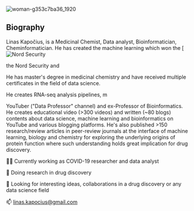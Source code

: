 
![woman-g353c7ba36_1920](https://user-images.githubusercontent.com/68922285/188275446-9bd3db58-8c5c-4dc7-916c-14d3b6bd3f99.jpg)

## **Biography**

Linas Kapočius, is a Medicinal Chemist, Data analyst, Bioinformatician, Cheminformatician. He has created the machine learning which won the [![Nord Security](![image](https://user-images.githubusercontent.com/68922285/188275898-46bac4fe-a39c-4db3-8c88-9b58eb9c3cf1.png)](https://nordsecurity.com/))


the Nord Security and 

 He has master's degree in medicinal chemistry and have received multiple certificates in the field of data science.

He creates RNA-seq analysis pipelines, m

YouTuber ("Data Professor" channel) and ex-Professor of Bioinformatics. He creates educational video (>300 videos) and written (~80 blogs) contents about data science, machine learning and bioinformatics on YouTube and various blogging platforms. He's also published >150 research/review articles in peer-review journals at the interface of machine learning, biology and chemistry for exploring the underlying origins of protein function where such understanding holds great implication for drug discovery.



👨‍🔬 Currently working as COVID-19 researcher and data analyst

🔬 Doing research in drug discovery

🤔 Looking for interesting ideas, collaborations in a drug discovery or any data science field


📫 linas.kapocius@gmail.com

